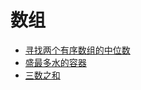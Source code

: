 # 数组

* [寻找两个有序数组的中位数](../../../docs/leetcode/array/median-of-two-sorted-arrays.md)
* [盛最多水的容器](../../../docs/leetcode/array/max-area.md)
* [三数之和](../../../docs/leetcode/array/three-sum.md)
